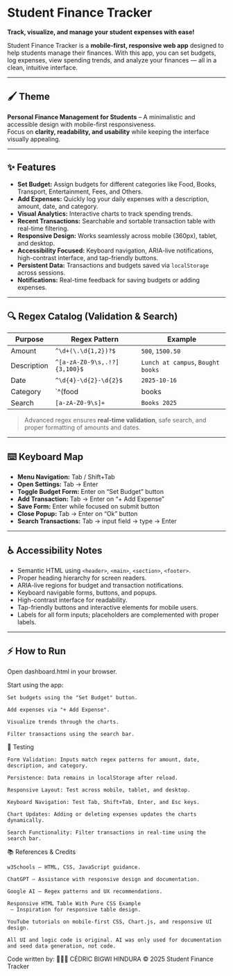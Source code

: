 # Student Finance Tracker

**Track, visualize, and manage your student expenses with ease!**  

Student Finance Tracker is a **mobile-first, responsive web app** designed to help students manage their finances. With this app, you can set budgets, log expenses, view spending trends, and analyze your finances — all in a clean, intuitive interface.  

---

## 🖌️ Theme

**Personal Finance Management for Students** – A minimalistic and accessible design with mobile-first responsiveness.  
Focus on **clarity, readability, and usability** while keeping the interface visually appealing.  

---

## ✨ Features

- **Set Budget:** Assign budgets for different categories like Food, Books, Transport, Entertainment, Fees, and Others.  
- **Add Expenses:** Quickly log your daily expenses with a description, amount, date, and category.  
- **Visual Analytics:** Interactive charts to track spending trends.  
- **Recent Transactions:** Searchable and sortable transaction table with real-time filtering.  
- **Responsive Design:** Works seamlessly across mobile (360px), tablet, and desktop.  
- **Accessibility Focused:** Keyboard navigation, ARIA-live notifications, high-contrast interface, and tap-friendly buttons.  
- **Persistent Data:** Transactions and budgets saved via `localStorage` across sessions.  
- **Notifications:** Real-time feedback for saving budgets or adding expenses.  

---

## 🔍 Regex Catalog (Validation & Search)

| Purpose | Regex Pattern | Example |
|---------|---------------|---------|
| Amount | `^\d+(\.\d{1,2})?$` | `500`, `1500.50` |
| Description | `^[a-zA-Z0-9\s,.!?]{3,100}$` | `Lunch at campus`, `Bought books` |
| Date | `^\d{4}-\d{2}-\d{2}$` | `2025-10-16` |
| Category | `^(food|books|transport|entertainment|fees|others)$` | `food`, `transport` |
| Search | `[a-zA-Z0-9\s]+` | `Books 2025` |

> Advanced regex ensures **real-time validation**, safe search, and proper formatting of amounts and dates.  

---

## ⌨️ Keyboard Map

- **Menu Navigation:** Tab / Shift+Tab  
- **Open Settings:** Tab → Enter  
- **Toggle Budget Form:** Enter on “Set Budget” button  
- **Add Transaction:** Tab → Enter on “+ Add Expense”  
- **Save Form:** Enter while focused on submit button  
- **Close Popup:** Tab → Enter on “Ok” button  
- **Search Transactions:** Tab → input field → type → Enter  

---

## ♿ Accessibility Notes

- Semantic HTML using `<header>`, `<main>`, `<section>`, `<footer>`.  
- Proper heading hierarchy for screen readers.  
- ARIA-live regions for budget and transaction notifications.  
- Keyboard navigable forms, buttons, and popups.  
- High-contrast interface for readability.  
- Tap-friendly buttons and interactive elements for mobile users.  
- Labels for all form inputs; placeholders are complemented with proper labels.  

---

## ⚡ How to Run

Open dashboard.html in your browser.

  Start using the app:
  
    Set budgets using the "Set Budget" button.
    
    Add expenses via "+ Add Expense".
    
    Visualize trends through the charts.
    
    Filter transactions using the search bar.

🧪 Testing

    Form Validation: Inputs match regex patterns for amount, date, description, and category.
    
    Persistence: Data remains in localStorage after reload.
    
    Responsive Layout: Test across mobile, tablet, and desktop.
    
    Keyboard Navigation: Test Tab, Shift+Tab, Enter, and Esc keys.
    
    Chart Updates: Adding or deleting expenses updates the charts dynamically.
    
    Search Functionality: Filter transactions in real-time using the search bar.

📚 References & Credits

    w3Schools – HTML, CSS, JavaScript guidance.
    
    ChatGPT – Assistance with responsive design and documentation.
    
    Google AI – Regex patterns and UX recommendations.
    
    Responsive HTML Table With Pure CSS Example
     – Inspiration for responsive table design.
    
    YouTube tutorials on mobile-first CSS, Chart.js, and responsive UI design.
    
    All UI and logic code is original. AI was only used for documentation and seed data generation, not code.

Code written by: 👨🏻‍🎓 CÉDRIC BIGWI HINDURA
© 2025 Student Finance Tracker
